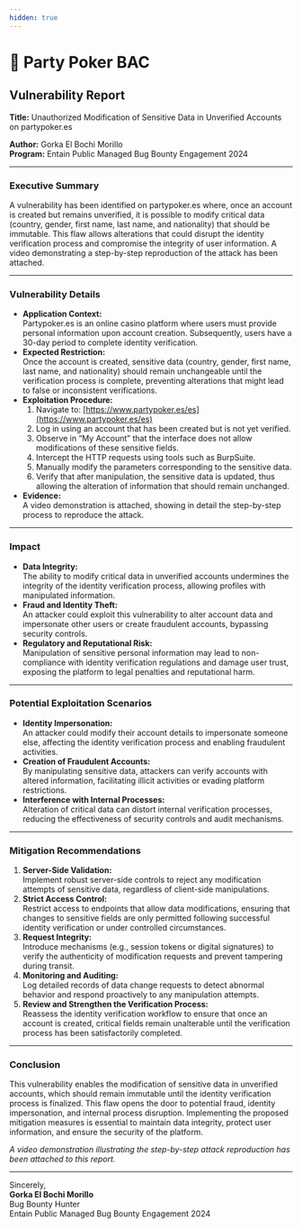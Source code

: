```yaml
---
hidden: true
---
```


# 🎲 Party Poker BAC

## Vulnerability Report

**Title:** Unauthorized Modification of Sensitive Data in Unverified Accounts on partypoker.es

**Author:** Gorka El Bochi Morillo\
**Program:** Entain Public Managed Bug Bounty Engagement 2024

***

### Executive Summary

A vulnerability has been identified on partypoker.es where, once an account is created but remains unverified, it is possible to modify critical data (country, gender, first name, last name, and nationality) that should be immutable. This flaw allows alterations that could disrupt the identity verification process and compromise the integrity of user information. A video demonstrating a step-by-step reproduction of the attack has been attached.

***

### Vulnerability Details

* **Application Context:**\
  Partypoker.es is an online casino platform where users must provide personal information upon account creation. Subsequently, users have a 30-day period to complete identity verification.
* **Expected Restriction:**\
  Once the account is created, sensitive data (country, gender, first name, last name, and nationality) should remain unchangeable until the verification process is complete, preventing alterations that might lead to false or inconsistent verifications.
* **Exploitation Procedure:**
  1. Navigate to: [https://www.partypoker.es/es](https://www.partypoker.es/es)
  2. Log in using an account that has been created but is not yet verified.
  3. Observe in “My Account” that the interface does not allow modifications of these sensitive fields.
  4. Intercept the HTTP requests using tools such as BurpSuite.
  5. Manually modify the parameters corresponding to the sensitive data.
  6. Verify that after manipulation, the sensitive data is updated, thus allowing the alteration of information that should remain unchanged.
* **Evidence:**\
  A video demonstration is attached, showing in detail the step-by-step process to reproduce the attack.

***

### Impact

* **Data Integrity:**\
  The ability to modify critical data in unverified accounts undermines the integrity of the identity verification process, allowing profiles with manipulated information.
* **Fraud and Identity Theft:**\
  An attacker could exploit this vulnerability to alter account data and impersonate other users or create fraudulent accounts, bypassing security controls.
* **Regulatory and Reputational Risk:**\
  Manipulation of sensitive personal information may lead to non-compliance with identity verification regulations and damage user trust, exposing the platform to legal penalties and reputational harm.

***

### Potential Exploitation Scenarios

* **Identity Impersonation:**\
  An attacker could modify their account details to impersonate someone else, affecting the identity verification process and enabling fraudulent activities.
* **Creation of Fraudulent Accounts:**\
  By manipulating sensitive data, attackers can verify accounts with altered information, facilitating illicit activities or evading platform restrictions.
* **Interference with Internal Processes:**\
  Alteration of critical data can distort internal verification processes, reducing the effectiveness of security controls and audit mechanisms.

***

### Mitigation Recommendations

1. **Server-Side Validation:**\
   Implement robust server-side controls to reject any modification attempts of sensitive data, regardless of client-side manipulations.
2. **Strict Access Control:**\
   Restrict access to endpoints that allow data modifications, ensuring that changes to sensitive fields are only permitted following successful identity verification or under controlled circumstances.
3. **Request Integrity:**\
   Introduce mechanisms (e.g., session tokens or digital signatures) to verify the authenticity of modification requests and prevent tampering during transit.
4. **Monitoring and Auditing:**\
   Log detailed records of data change requests to detect abnormal behavior and respond proactively to any manipulation attempts.
5. **Review and Strengthen the Verification Process:**\
   Reassess the identity verification workflow to ensure that once an account is created, critical fields remain unalterable until the verification process has been satisfactorily completed.

***

### Conclusion

This vulnerability enables the modification of sensitive data in unverified accounts, which should remain immutable until the identity verification process is finalized. This flaw opens the door to potential fraud, identity impersonation, and internal process disruption. Implementing the proposed mitigation measures is essential to maintain data integrity, protect user information, and ensure the security of the platform.

_A video demonstration illustrating the step-by-step attack reproduction has been attached to this report._



***

Sincerely,\
**Gorka El Bochi Morillo**\
Bug Bounty Hunter\
Entain Public Managed Bug Bounty Engagement 2024
